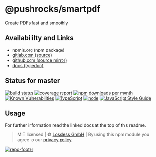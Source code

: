 # @pushrocks/smartpdf
Create PDFs fast and smoothly

## Availabililty and Links
* [npmjs.org (npm package)](https://www.npmjs.com/package/@pushrocks/smartpdf)
* [gitlab.com (source)](https://gitlab.com/pushrocks/smartpdf)
* [github.com (source mirror)](https://github.com/pushrocks/smartpdf)
* [docs (typedoc)](https://pushrocks.gitlab.io/smartpdf/)

## Status for master
[![build status](https://gitlab.com/pushrocks/smartpdf/badges/master/build.svg)](https://gitlab.com/pushrocks/smartpdf/commits/master)
[![coverage report](https://gitlab.com/pushrocks/smartpdf/badges/master/coverage.svg)](https://gitlab.com/pushrocks/smartpdf/commits/master)
[![npm downloads per month](https://img.shields.io/npm/dm/@pushrocks/smartpdf.svg)](https://www.npmjs.com/package/@pushrocks/smartpdf)
[![Known Vulnerabilities](https://snyk.io/test/npm/@pushrocks/smartpdf/badge.svg)](https://snyk.io/test/npm/@pushrocks/smartpdf)
[![TypeScript](https://img.shields.io/badge/TypeScript->=%203.x-blue.svg)](https://nodejs.org/dist/latest-v10.x/docs/api/)
[![node](https://img.shields.io/badge/node->=%2010.x.x-blue.svg)](https://nodejs.org/dist/latest-v10.x/docs/api/)
[![JavaScript Style Guide](https://img.shields.io/badge/code%20style-prettier-ff69b4.svg)](https://prettier.io/)

## Usage

For further information read the linked docs at the top of this readme.

> MIT licensed | **&copy;** [Lossless GmbH](https://lossless.gmbh)
| By using this npm module you agree to our [privacy policy](https://lossless.gmbH/privacy)

[![repo-footer](https://lossless.gitlab.io/publicrelations/repofooter.svg)](https://maintainedby.lossless.com)
